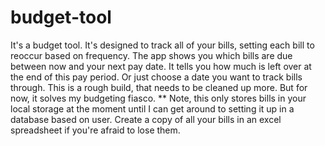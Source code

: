 # budget-tool
It's a budget tool. It's designed to track all of your bills, setting each bill to reoccur based on frequency. The app shows you which bills are due between now and your next pay date. It tells you how much is left over at the end of this pay period. Or just choose a date you want to track bills through. This is a rough build, that needs to be cleaned up more. But for now, it solves my budgeting fiasco. ** Note, this only stores bills in your local storage at the moment until I can get around to setting it up in a database based on user. Create a copy of all your bills in an excel spreadsheet if you're afraid to lose them.
